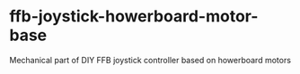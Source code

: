 # ffb-joystick-howerboard-motor-base
Mechanical part of DIY FFB joystick controller based on howerboard motors

